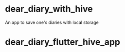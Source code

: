 # dear_diary_with_hive

An app to save one's diaries with local storage
# dear_diary_flutter_hive_app
